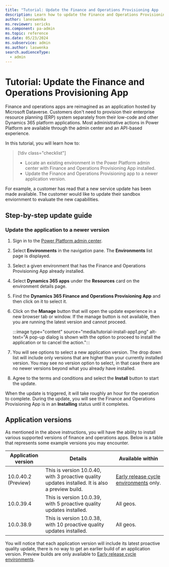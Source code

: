 ```yaml
---
title: "Tutorial: Update the Finance and Operations Provisioning App  | Microsoft Docs"
description: Learn how to update the Finance and Operations Provisioning App within existing Power Platform environment.
author: laneswenka
ms.reviewer: sericks
ms.component: pa-admin
ms.topic: reference
ms.date: 05/23/2024
ms.subservice: admin
ms.author: laswenka
search.audienceType: 
  - admin
---
```


# Tutorial: Update the Finance and Operations Provisioning App 

Finance and operations apps are reimagined as an application hosted by Microsoft Dataverse. Customers don't need to provision their enterprise resource planning (ERP) system separately from their low-code and other Dynamics 365 platform applications. Most administrative actions in Power Platform are available through the admin center and an API-based experience.

In this tutorial, you will learn how to:

> [!div class="checklist"]
> * Locate an existing environment in the Power Platform admin center with Finance and Operations Provisioning App installed.
> * Update the Finance and Operations Provisioning app to a newer application version.

For example, a customer has read that a new service update has been made available. The customer would like to update their sandbox enviornment to evaluate the new capabilities.  

## Step-by-step update guide

### Update the application to a newer version

1. Sign in to the [Power Platform admin center](https://admin.powerplatform.microsoft.com).
2. Select **Environments** in the navigation pane. The **Environments** list page is displayed.
3. Select a given environment that has the Finance and Operations Provisioning App already installed.
4. Select **Dynamics 365 apps** under the **Resources** card on the environment details page.
5. Find the **Dynamics 365 Finance and Operations Provisioning App** and then click on it to select it.
6. Click on the **Manage** button that will open the update experience in a new browser tab or window.  If the manage button is not available, then you are running the latest version and cannot proceed.

   :::image type="content" source="media/tutorial-install-app1.png" alt-text="A pop-up dialog is shown with the option to proceed to install the application or to cancel the action.":::
7. You will see options to select a new application version.  The drop down list will include only versions that are higher than your currently installed version.  You may see no version option to select, in that case there are no newer versions beyond what you already have installed.
9. Agree to the terms and conditions and select the **Install** button to start the update.

When the update is triggered, it will take roughly an hour for the operation to complete.  During the update, you will see the Finance and Operations Provisioning App is in an **Installing** status until it completes.

## Application versions

As mentioned in the above instructions, you will have the ability to install various supported versions of finance and operations apps.  Below is a table that represents some example versions you may encounter.

| Application version | Details | Available within |
|---------------------|-------------|------------------|
| 10.0.40.2 (Preview) | This is version 10.0.40, with 3 proactive quality updates installed. It is also a preview build. | [Early release cycle environments](/power-platform/admin/early-release) only. |
| 10.0.39.4           | This is version 10.0.39, with 5 proactive quality updates installed. | All geos. |
| 10.0.38.9           | This is version 10.0.38, with 10 proactive quality updates installed. | All geos. |

You will notice that each application version will include its latest proactive quality update, there is no way to get an earlier build of an application version.  Preview builds are only available to [Early release cycle environments](/power-platform/admin/early-release).